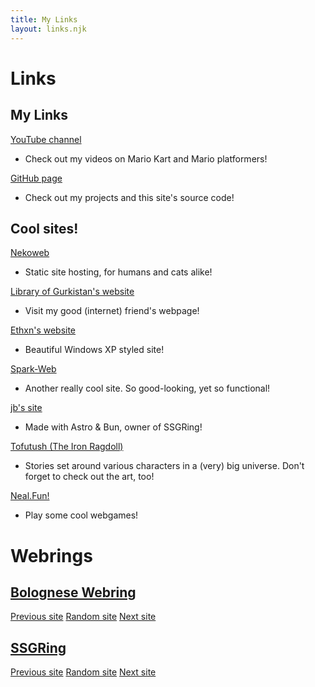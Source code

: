 ```yaml
---
title: My Links
layout: links.njk
---
```


# Links
## My Links
[YouTube channel](https://youtube.com/@TheOliveOli38)
- Check out my videos on Mario Kart and Mario platformers!

[GitHub page](https://github.com/TheOliveOli38)
- Check out my projects and this site's source code!

## Cool sites!
[Nekoweb](https://nekoweb.org/)
- Static site hosting, for humans and cats alike!

[Library of Gurkistan's website](https://libraryofgurkistan.nekoweb.org/)
- Visit my good (internet) friend's webpage!

[Ethxn's website](https://ethxn.xyz/)
- Beautiful Windows XP styled site!

[Spark-Web](https://darkosparko.nekoweb.org/)
- Another really cool site. So good-looking, yet so functional!

[jb's site](https://jbc.lol/)
- Made with Astro & Bun, owner of SSGRing!

[Tofutush (The Iron Ragdoll)](https://tofutush.github.io/The-Iron-Ragdoll)
- Stories set around various characters in a (very) big universe. Don't forget to check out the art, too!

[Neal.Fun!](https://neal.fun/)
- Play some cool webgames!

# Webrings
## [Bolognese Webring](https://daisy.nekoweb.org/webring)
[Previous site](https://spagwhetti.github.io/redirect.html?to=prev&name=TheOliveOli)
[Random site](https://spagwhetti.github.io/redirect.html?to=random&name=TheOliveOli)
[Next site](https://spagwhetti.github.io/redirect.html?to=next&name=TheOliveOli)

## [SSGRing](https://jbcarreon123.nekoweb.org/webrings/ssgring/)
[Previous site](https://jbcarreon123.nekoweb.org/webrings/ssgring/redirect?slug=theoliveoli&way=prev)
[Random site](https://jbcarreon123.nekoweb.org/webrings/ssgring/redirect?way=rand)
[Next site](https://jbcarreon123.nekoweb.org/webrings/ssgring/redirect?slug=theoliveoli&way=next)